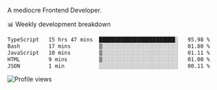 A mediocre Frontend Developer.

📊 Weekly development breakdown
<!--START_SECTION:waka-->

```txt
TypeScript   15 hrs 47 mins  ████████████████████████░   95.98 %
Bash         17 mins         ▒░░░░░░░░░░░░░░░░░░░░░░░░   01.80 %
JavaScript   10 mins         ▒░░░░░░░░░░░░░░░░░░░░░░░░   01.11 %
HTML         9 mins          ▒░░░░░░░░░░░░░░░░░░░░░░░░   01.00 %
JSON         1 min           ░░░░░░░░░░░░░░░░░░░░░░░░░   00.11 %
```

<!--END_SECTION:waka-->

<img src="https://gpvc.arturio.dev/iqbalfasri" alt="Profile views"/>
